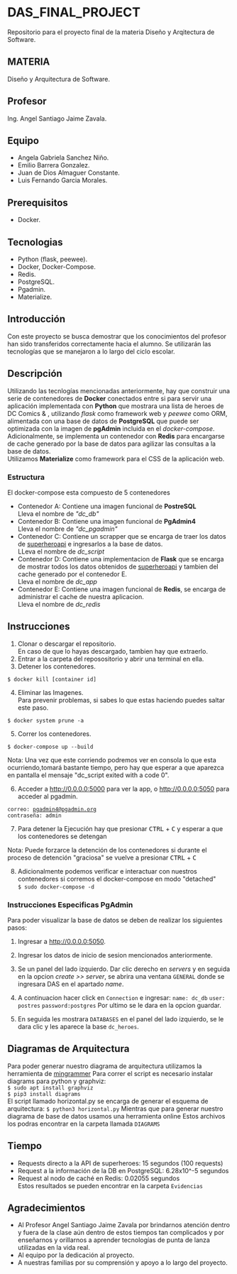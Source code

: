 # DAS_FINAL_PROJECT
Repositorio para el proyecto final de la materia Diseño y Arqitectura de Software.

## MATERIA
Diseño y Arquitectura de Software.

## Profesor
Ing. Angel Santiago Jaime Zavala.

## Equipo
- Angela Gabriela Sanchez Niño.
- Emilio Barrera Gonzalez.
- Juan de Dios Almaguer Constante.
- Luis Fernando Garcia Morales.

## Prerequisitos
- Docker.

## Tecnologias
- Python (flask, peewee).
- Docker, Docker-Compose.
- Redis.
- PostgreSQL.
- Pgadmin.
- Materialize.

## Introducción
Con este proyecto se busca demostrar que los conocimientos del profesor han sido transferidos correctamente hacia el alumno.
Se utilizarán las tecnologías que se manejaron a lo largo del ciclo escolar.

## Descripción
Utilizando las tecnlogías mencionadas anteriormente, hay que construir una serie de contenedores de **Docker** conectados entre si para servir una aplicación implementada con **Python** que mostrara una lista de heroes de DC Comics & , utilizando *flask* como framework web y *peewee* como ORM, alimentada con una base de datos de **PostgreSQL** que puede ser optimizada con la imagen de **pgAdmin** incluida en el *docker-compose*. Adicionalmente, se implementa un contenedor con **Redis** para encargarse de cache generado por la base de datos para agilizar las consultas a la base de datos.  
Utilizamos **Materialize** como framework para el CSS de la aplicación web. 

### Estructura
El docker-compose esta compuesto de 5 contenedores
- Contenedor A: Contiene una imagen funcional de **PostreSQL**  
Lleva el nombre de *"dc_db"*
- Contenedor B: Contiene una imagen funcional de **PgAdmin4**  
Lleva el nombre de *"dc_pgadmin"*
- Contenedor C: Contiene un scrapper que se encarga de traer los datos de [superheroapi](https://superheroapi.com/) e ingresarlos a la base de datos.  
LLeva el nombre de *dc_script*
- Contenedor D: Contiene una implementacion de **Flask** que se encarga de mostrar todos los datos obtenidos de [superheroapi](https://superheroapi.com/) y tambien del cache generado por el contenedor E.  
Lleva el nombre de *dc_app*
- Contenedor E: Contiene una imagen funcional de **Redis**, se encarga de administrar el cache de nuestra aplicacion.  
Lleva el nombre de *dc_redis*



## Instrucciones
1. Clonar o descargar el repositorio.<br>
En caso de que lo hayas descargado, tambien hay que extraerlo.
2. Entrar a la carpeta del reposositorio y abrir una terminal en ella.
3. Detener los contenedores.  

<code>$ docker kill [container id]</code>

4. Eliminar las Imagenes.<br>
Para prevenir problemas, si sabes lo que estas haciendo puedes saltar este paso.

<code>$ docker system prune -a</code>

5. Correr los contenedores.

<code>$ docker-compose up --build</code>

Nota: Una vez que este corriendo podremos ver en consola lo que esta ocurriendo,tomará bastante tiempo, pero hay que esperar a que aparezca en pantalla el mensaje "dc_script exited with a code 0".

6. Acceder a http://0.0.0.0:5000 para ver la app, o http://0.0.0.0:5050 para acceder al pgadmin.

<code>correo: pgadmin4@pgadmin.org</code>  
<code>contraseña: admin</code>

7. Para detener la Ejecución hay que presionar <kbd>CTRL</kbd> + <kbd>C</kbd> y esperar a que los contenedores se detengan

Nota: Puede forzarce la detención de los contenedores si durante el proceso de detención "graciosa" se vuelve a presionar <kbd>CTRL</kbd> + <kbd>C</kbd>

8. Adicionalmente podemos verificar e interactuar con nuestros contenedores si corremos el docker-compose en modo "detached"  
<code>$ sudo docker-compose -d</code>  

### Instrucciones Especificas PgAdmin
Para poder visualizar la base de datos se deben de realizar los siguientes pasos:
1. Ingresar a http://0.0.0.0:5050.
2. Ingresar los datos de inicio de sesion mencionados anteriormente.
3. Se un panel del lado izquierdo. Dar clic derecho en *servers* y en seguida en la opcion *create >> server*, se abrira una ventana <code>GENERAL</code> donde se ingresara DAS en el apartado *name*.
3. A continuacion hacer click en <code>Connection</code> e ingresar:
<code>name: dc_db</code>
<code>user: postres</code>
<code>password:postgres</code>
Por ultimo se le dara en la opcion guardar.

4. En seguida les mostrara <code>DATABASES</code> en el panel del lado izquierdo, se le dara clic y les aparece la base <code>dc_heroes</code>.

## Diagramas de Arquitectura
Para poder generar nuestro diagrama de arquitectura utilizamos la herramienta de [mingrammer](https://diagrams.mingrammer.com/)
Para correr el script es necesario instalar diagrams para python y graphviz:  
<code>$ sudo apt install graphviz</code>  
<code>$ pip3 install diagrams</code>  
El script llamado horizontal.py se encarga de generar el esquema de arquitectura: 
<code>$ python3  horizontal.py</code>
Mientras que para generar nuestro diagrama de base de datos usamos una herramienta online
Estos archivos los podras encontrar en la carpeta llamada  <code>DIAGRAMS</code>

## Tiempo
- Requests directo a la API de superheroes: 15 segundos (100 requests)
- Request a la información de la DB en PostgreSQL: 6.28x10^-5 segundos
- Request al nodo de caché en Redis: 0.02055 segundos  
Estos resultados se pueden encontrar en la carpeta <code>Evidencias</code>

## Agradecimientos
- Al Profesor Angel Santiago Jaime Zavala por brindarnos atención dentro y fuera de la clase aún dentro de estos tiempos tan complicados y por enseñarnos y orillarnos a aprender tecnologías de punta de lanza utilizadas en la vida real.
- Al equipo por la dedicación al proyecto.
- A nuestras familias por su comprensión y apoyo a lo largo del proyecto.
